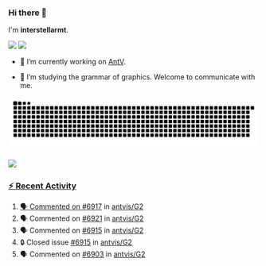 ### Hi there 👋

I'm **interstellarmt**.

[![](https://img.shields.io/endpoint?url=https://awards.antv.vision/interstellarmt-g2-contributor.json)](https://github.com/antvis/g2)
[![](https://img.shields.io/endpoint?url=https://awards.antv.vision/interstellarmt-gpt-vis-contributor.json)](https://github.com/antvis/gpt-vis)

- 🔭 I’m currently working on [AntV](https://github.com/antvis).

- 📖 I’m studying the grammar of graphics. Welcome to communicate with me.

![](https://raw.githubusercontent.com/interstellarmt/interstellarmt/refs/heads/output/github-contribution-grid-snake.svg)
<div>
  <a href="https://github.com/interstellarmt">
  <img height="180em" src="https://github-readme-stats-eight-theta.vercel.app/api?username=interstellarmt&show_icons=true&include_all_commits=true&count_private=true&theme=tokyonight"/>
</div>
    
### :zap: Recent Activity

<!--START_SECTION:activity-->
1. 🗣 Commented on [#6917](https://github.com/antvis/G2/issues/6917#issuecomment-2903091998) in [antvis/G2](https://github.com/antvis/G2)
2. 🗣 Commented on [#6921](https://github.com/antvis/G2/issues/6921#issuecomment-2903086711) in [antvis/G2](https://github.com/antvis/G2)
3. 🗣 Commented on [#6915](https://github.com/antvis/G2/issues/6915#issuecomment-2903083573) in [antvis/G2](https://github.com/antvis/G2)
4. 🔒 Closed issue [#6915](https://github.com/antvis/G2/issues/6915) in [antvis/G2](https://github.com/antvis/G2)
5. 🗣 Commented on [#6903](https://github.com/antvis/G2/pull/6903#issuecomment-2898300395) in [antvis/G2](https://github.com/antvis/G2)
<!--END_SECTION:activity-->

